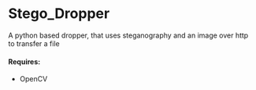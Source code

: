 # Stego_Dropper
A python based dropper, that uses steganography and an image over http to transfer a file

#### Requires:
- OpenCV
